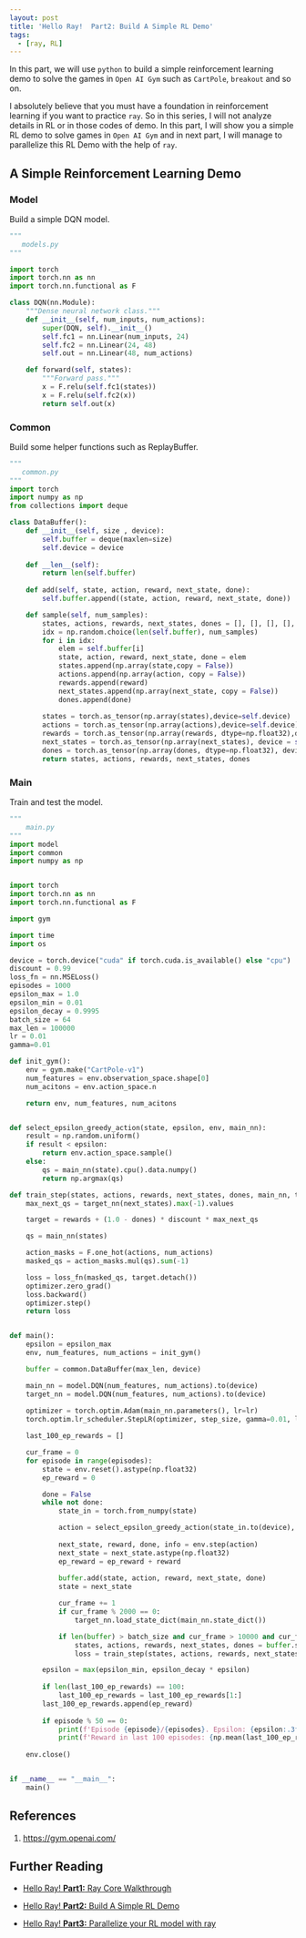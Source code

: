 ```yaml
---
layout: post
title: 'Hello Ray!  Part2: Build A Simple RL Demo'
tags:
  - [ray, RL]
---
```


In this part, we will use `python` to build a simple reinforcement learning demo to solve the games in `Open AI Gym` such as `CartPole`, `breakout`  and so on.

I absolutely believe that you must have a foundation in reinforcement learning if you want to practice `ray`. So in this series, I will not analyze details in RL or in those codes of demo. In this part, I will show you a simple RL demo to solve games in `Open AI Gym` and in next part, I will manage to parallelize this RL Demo with the help of `ray`.

## A Simple Reinforcement Learning Demo

### Model

Build a simple DQN model.

````python
"""
   models.py 
"""

import torch
import torch.nn as nn
import torch.nn.functional as F

class DQN(nn.Module):
    """Dense neural network class."""
    def __init__(self, num_inputs, num_actions):
        super(DQN, self).__init__()
        self.fc1 = nn.Linear(num_inputs, 24)
        self.fc2 = nn.Linear(24, 48)
        self.out = nn.Linear(48, num_actions)

    def forward(self, states):
        """Forward pass."""
        x = F.relu(self.fc1(states))
        x = F.relu(self.fc2(x))
        return self.out(x)
````



### Common

Build some helper functions such as ReplayBuffer.

````python
"""
   common.py 
"""
import torch
import numpy as np
from collections import deque

class DataBuffer():
    def __init__(self, size , device):
        self.buffer = deque(maxlen=size)
        self.device = device 
    
    def __len__(self):
        return len(self.buffer)
    
    def add(self, state, action, reward, next_state, done):
        self.buffer.append((state, action, reward, next_state, done))

    def sample(self, num_samples):
        states, actions, rewards, next_states, dones = [], [], [], [], []
        idx = np.random.choice(len(self.buffer), num_samples)
        for i in idx:
            elem = self.buffer[i]
            state, action, reward, next_state, done = elem
            states.append(np.array(state,copy = False))
            actions.append(np.array(action, copy = False))
            rewards.append(reward)
            next_states.append(np.array(next_state, copy = False))
            dones.append(done)
            
        states = torch.as_tensor(np.array(states),device=self.device)
        actions = torch.as_tensor(np.array(actions),device=self.device)
        rewards = torch.as_tensor(np.array(rewards, dtype=np.float32),device=self.device)
        next_states = torch.as_tensor(np.array(next_states), device = self.device)
        dones = torch.as_tensor(np.array(dones, dtype=np.float32), device = self.device)
        return states, actions, rewards, next_states, dones
````



### Main

Train and test the model.

````python
"""
    main.py
"""
import model
import common
import numpy as np


import torch
import torch.nn as nn
import torch.nn.functional as F

import gym

import time
import os

device = torch.device("cuda" if torch.cuda.is_available() else "cpu")
discount = 0.99
loss_fn = nn.MSELoss()  
episodes = 1000
epsilon_max = 1.0
epsilon_min = 0.01
epsilon_decay = 0.9995
batch_size = 64
max_len = 100000
lr = 0.01
gamma=0.01

def init_gym():
    env = gym.make("CartPole-v1")
    num_features = env.observation_space.shape[0]
    num_acitons = env.action_space.n

    return env, num_features, num_acitons


def select_epsilon_greedy_action(state, epsilon, env, main_nn):
    result = np.random.uniform()
    if result < epsilon:
        return env.action_space.sample()
    else:
        qs = main_nn(state).cpu().data.numpy()
        return np.argmax(qs)

def train_step(states, actions, rewards, next_states, dones, main_nn, target_nn, num_actions,optimizer):
    max_next_qs = target_nn(next_states).max(-1).values

    target = rewards + (1.0 - dones) * discount * max_next_qs

    qs = main_nn(states)

    action_masks = F.one_hot(actions, num_actions)
    masked_qs = action_masks.mul(qs).sum(-1)

    loss = loss_fn(masked_qs, target.detach())
    optimizer.zero_grad()
    loss.backward()
    optimizer.step()
    return loss


def main():
    epsilon = epsilon_max
    env, num_features, num_actions = init_gym()

    buffer = common.DataBuffer(max_len, device)

    main_nn = model.DQN(num_features, num_actions).to(device)
    target_nn = model.DQN(num_features, num_actions).to(device)
    
    optimizer = torch.optim.Adam(main_nn.parameters(), lr=lr)
    torch.optim.lr_scheduler.StepLR(optimizer, step_size, gamma=0.01, last_epoch=-1)

    last_100_ep_rewards = []

    cur_frame = 0
    for episode in range(episodes):
        state = env.reset().astype(np.float32)
        ep_reward = 0

        done = False
        while not done:
            state_in = torch.from_numpy(state)

            action = select_epsilon_greedy_action(state_in.to(device), epsilon, env, main_nn)
            
            next_state, reward, done, info = env.step(action)
            next_state = next_state.astype(np.float32)
            ep_reward = ep_reward + reward
            
            buffer.add(state, action, reward, next_state, done)
            state = next_state

            cur_frame += 1
            if cur_frame % 2000 == 0:
                target_nn.load_state_dict(main_nn.state_dict())

            if len(buffer) > batch_size and cur_frame > 10000 and cur_frame % 4 == 0:
                states, actions, rewards, next_states, dones = buffer.sample(batch_size)
                loss = train_step(states, actions, rewards, next_states, dones, main_nn, target_nn, num_actions, optimizer)

        epsilon = max(epsilon_min, epsilon_decay * epsilon)
        
        if len(last_100_ep_rewards) == 100:
            last_100_ep_rewards = last_100_ep_rewards[1:]
        last_100_ep_rewards.append(ep_reward)
        
        if episode % 50 == 0:
            print(f'Episode {episode}/{episodes}. Epsilon: {epsilon:.3f}.')
            print(f'Reward in last 100 episodes: {np.mean(last_100_ep_rewards):.2f}')
        
    env.close()


if __name__ == "__main__":
    main()


````



## References

1. https://gym.openai.com/ 





## Further Reading

- [Hello Ray!  **Part1:** Ray Core Walkthrough](https://ysyisyourbrother.github.io/Hello-Ray-Part1/)

- [Hello Ray!  **Part2:** Build A Simple RL Demo](https://ysyisyourbrother.github.io/Hello-Ray-Part2/)        

- [Hello Ray!  **Part3:** Parallelize your RL model with ray](https://ysyisyourbrother.github.io/Hello-Ray-Part3/)      